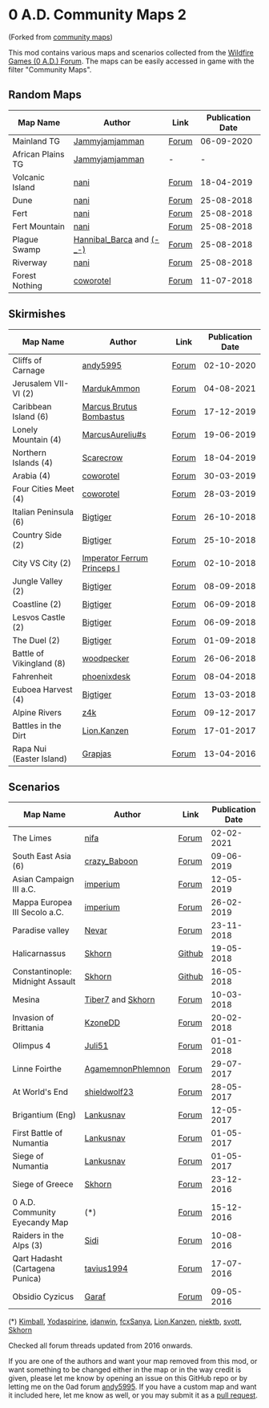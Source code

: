 # 0 A.D. Community Maps 2

(Forked from [community maps](https://github.com/cwrtl/community_maps))

This mod contains various maps and scenarios collected from the
[Wildfire Games (0 A.D.) Forum](https://wildfiregames.com/forum/). The
maps can be easily accessed in game with the filter "Community Maps".

## Random Maps

| Map Name | Author | Link | Publication Date |
|----------|--------|------|------------------|
| Mainland TG | [Jammyjamjamman](https://wildfiregames.com/forum/profile/33845-jammyjamjamman/) | [Forum](https://wildfiregames.com/forum/topic/28758-mainland-with-teammates-placed-closely-together/) | 06-09-2020 |
| African Plains TG | [Jammyjamjamman](https://wildfiregames.com/forum/profile/33845-jammyjamjamman/) | - | - |
| Volcanic Island | [nani](https://wildfiregames.com/forum/index.php?/profile/27866-nani/) | [Forum](https://wildfiregames.com/forum/index.php?/topic/25695-random-map-volcanic-island/) | 18-04-2019 |
| Dune | [nani](https://wildfiregames.com/forum/index.php?/profile/27866-nani/) | [Forum](https://wildfiregames.com/forum/index.php?/topic/24638-random-map-dune-desert/) | 25-08-2018 |
| Fert | [nani](https://wildfiregames.com/forum/index.php?/profile/27866-nani/) | [Forum](https://wildfiregames.com/forum/index.php?/topic/24621-random-map-fert-king-of-the-hill-variant/) | 25-08-2018 |
| Fert Mountain | [nani](https://wildfiregames.com/forum/index.php?/profile/27866-nani/) | [Forum](https://wildfiregames.com/forum/index.php?/topic/24621-random-map-fert-king-of-the-hill-variant/) | 25-08-2018 |
| Plague Swamp | [Hannibal_Barca](https://wildfiregames.com/forum/index.php?/profile/22024-hannibal_barca/) and [(-_-)](https://wildfiregames.com/forum/index.php?/profile/24952-_/) | [Forum](https://wildfiregames.com/forum/index.php?/topic/24621-random-map-fert-king-of-the-hill-variant/) | 25-08-2018 |
| Riverway | [nani](https://wildfiregames.com/forum/index.php?/profile/27866-nani/) | [Forum](https://wildfiregames.com/forum/index.php?/topic/24782-random-map-riverway/) | 25-08-2018 |
| Forest Nothing | [coworotel](https://wildfiregames.com/forum/index.php?/profile/22499-coworotel/) | [Forum](https://wildfiregames.com/forum/index.php?/topic/24623-forest-nothing-random-map/) | 11-07-2018 |

## Skirmishes

| Map Name | Author | Link | Publication Date |
|----------|--------|------|------------------|
|Cliffs of Carnage|[andy5995](https://wildfiregames.com/forum/profile/21632-andy5995/)|[Forum](https://wildfiregames.com/forum/topic/30590-cliffs-of-carnage-new-4v4-pvp-map/)|02-10-2020|
|Jerusalem VII-VI (2)|[MardukAmmon](https://wildfiregames.com/forum/profile/30634-mardukammon/)|[Forum](https://wildfiregames.com/forum/topic/50599-jerusalem-vii-vi/)|04-08-2021|
|Caribbean Island (6)|[Marcus Brutus Bombastus](https://wildfiregames.com/forum/index.php?/profile/30405-marcus-brutus-bombastus/)|[Forum](https://wildfiregames.com/forum/index.php?/topic/27363-first-try-caribbean-island/)|17-12-2019|
|Lonely Mountain (4)|[MarcusAureliu#s](https://wildfiregames.com/forum/index.php?/profile/28269-marcusaurelius/)|[Forum](https://wildfiregames.com/forum/index.php?/topic/26299-the-lonely-mountain-my-first-try-at-map-design/)|19-06-2019|
| Northern Islands (4) | [Scarecrow](https://wildfiregames.com/forum/index.php?/profile/29189-scarecrow/) | [Forum](https://wildfiregames.com/forum/index.php?/topic/25698-atlas-map-northern-islands-4/) | 18-04-2019 |
| Arabia (4) | [coworotel](https://wildfiregames.com/forum/index.php?/profile/22499-coworotel/) | [Forum](https://wildfiregames.com/forum/index.php?/topic/25570-new-skirmish-map-arabia-4/) | 30-03-2019 |
| Four Cities Meet (4) | [coworotel](https://wildfiregames.com/forum/index.php?/profile/22499-coworotel/) | [Forum](https://wildfiregames.com/forum/index.php?/topic/25560-skirmish-map-four-cities-meet-4/) | 28-03-2019 |
| Italian Peninsula (6) | [Bigtiger](https://wildfiregames.com/forum/index.php?/profile/26958-bigtiger/) | [Forum](https://wildfiregames.com/forum/index.php?/topic/25008-skirmish-map-italian-peninsula-6/) | 26-10-2018 |
| Country Side (2) | [Bigtiger](https://wildfiregames.com/forum/index.php?/profile/26958-bigtiger/) | [Forum](https://wildfiregames.com/forum/index.php?/topic/25003-skirmish-map-country-side-2/) | 25-10-2018 |
| City VS City (2) | [Imperator Ferrum Princeps I](https://wildfiregames.com/forum/index.php?/profile/27583-imperator-ferrum-princeps-i/) | [Forum](https://wildfiregames.com/forum/index.php?/topic/24921-city-vs-city-2/) | 02-10-2018 |
| Jungle Valley (2) | [Bigtiger](https://wildfiregames.com/forum/index.php?/profile/26958-bigtiger/) | [Forum](https://wildfiregames.com/forum/index.php?/topic/24820-skirmish-map-jungle-valley-2/) | 08-09-2018 |
| Coastline (2) | [Bigtiger](https://wildfiregames.com/forum/index.php?/profile/26958-bigtiger/) | [Forum](https://wildfiregames.com/forum/index.php?/topic/24815-skirmish-map-coastline-2/) | 06-09-2018 |
| Lesvos Castle (2) | [Bigtiger](https://wildfiregames.com/forum/index.php?/profile/26958-bigtiger/) | [Forum](https://wildfiregames.com/forum/index.php?/topic/24812-skirmish-map-lesvos-castle-2/) | 06-09-2018 |
| The Duel (2) | [Bigtiger](https://wildfiregames.com/forum/index.php?/profile/26958-bigtiger/) | [Forum](https://wildfiregames.com/forum/index.php?/topic/24800-map-the-duel-2-skirmish-map-1vs1/) | 01-09-2018 |
| Battle of Vikingland (8) | [woodpecker](https://wildfiregames.com/forum/index.php?/profile/27789-woodpecker/) | [Forum](https://wildfiregames.com/forum/index.php?/topic/24531-skrimish-map-battle-of-vikingland-8/) | 26-06-2018 |
| Fahrenheit | [phoenixdesk](https://wildfiregames.com/forum/index.php?/profile/23503-phoenixdesk/) | [Forum](https://wildfiregames.com/forum/index.php?/topic/24164-designing-new-map-need-help/) | 08-04-2018 |
| Euboea Harvest (4) | [Bigtiger](https://wildfiregames.com/forum/index.php?/profile/26958-bigtiger/) | [Forum](https://wildfiregames.com/forum/index.php?/topic/24111-euboea-harvest-4/) | 13-03-2018 |
| Alpine Rivers | [z4k](https://wildfiregames.com/forum/index.php?/profile/24112-z4k/) | [Forum](https://wildfiregames.com/forum/index.php?/topic/22929-sharing-users-map/) | 09-12-2017 |
| Battles in the Dirt | [Lion.Kanzen](https://wildfiregames.com/forum/index.php?/profile/13202-lionkanzen/) | [Forum](https://wildfiregames.com/forum/index.php?/topic/21613-battles-in-the-dirt/) | 17-01-2017 |
| Rapa Nui (Easter Island) | [Grapjas](https://wildfiregames.com/forum/index.php?/profile/21464-grapjas/) | [Forum](https://wildfiregames.com/forum/index.php?/topic/20674-you-guys-want-something-new-do-you-d-new-skirmish-mapupdated-to-v21/) | 13-04-2016 |

## Scenarios

| Map Name | Author | Link | Publication Date |
|----------|--------|------|------------------|
| The Limes | [nifa](https://wildfiregames.com/forum/profile/33088-nifa/) | [Forum](https://wildfiregames.com/forum/topic/36065-new-scenario-map-the-limes/) | 02-02-2021 |
| South East Asia (6)|[crazy_Baboon](https://wildfiregames.com/forum/index.php?/profile/29330-crazy_baboon/)|[Forum](https://wildfiregames.com/forum/index.php?/topic/26199-how-to-contribute-a-new-map/)|09-06-2019|
| Asian Campaign III a.C. | [imperium](https://wildfiregames.com/forum/index.php?/profile/21662-imperium/) | [Forum](https://wildfiregames.com/forum/index.php?/topic/25958-new-map-20-asia/) | 12-05-2019 |
| Mappa Europea III Secolo a.C. | [imperium](https://wildfiregames.com/forum/index.php?/profile/21662-imperium/) | [Forum](https://wildfiregames.com/forum/index.php?/topic/25413-new-map-europe/) | 26-02-2019 |
| Paradise valley | [Nevar](https://wildfiregames.com/forum/index.php?/profile/28458-nevar/) | [Forum](https://wildfiregames.com/forum/index.php?/topic/25087-skirmish-paradise-valley-4/) | 23-11-2018 |
| Halicarnassus | [Skhorn](https://wildfiregames.com/forum/index.php?/profile/16493-skhorn/) | [Github](https://github.com/Skhorn/0AD-map-pack) | 19-05-2018 |
| Constantinople: Midnight Assault | [Skhorn](https://wildfiregames.com/forum/index.php?/profile/16493-skhorn/) | [Github](https://github.com/Skhorn/0AD-map-pack) | 16-05-2018 |
| Mesina | [Tiber7](https://wildfiregames.com/forum/index.php?/profile/21360-tiber7/) and [Skhorn](https://wildfiregames.com/forum/index.php?/profile/16493-skhorn/) | [Forum](https://wildfiregames.com/forum/index.php?/topic/21948-the-first-punic-war-campaign-project/) | 10-03-2018 |
| Invasion of Brittania | [KzoneDD](https://wildfiregames.com/forum/index.php?/profile/27214-kzonedd/) | [Forum](https://wildfiregames.com/forum/index.php?/topic/24023-change-player-setup-map-wip/) | 20-02-2018 |
| Olimpus 4 | [Juli51](https://wildfiregames.com/forum/index.php?/profile/21926-juli51/) | [Forum](https://wildfiregames.com/forum/index.php?/topic/23627-enemy-civ-not-aggressive/) | 01-01-2018 |
| Linne Foirthe | [AgamemnonPhlemnon](https://wildfiregames.com/forum/index.php?/profile/22102-agamemnonphlemnon/) | [Forum](https://wildfiregames.com/forum/index.php?/topic/22679-linne-foirthe-need-help-improving/) | 29-07-2017 |
| At World's End | [shieldwolf23](https://wildfiregames.com/forum/index.php?/profile/16160-shieldwolf23/) | [Forum](https://wildfiregames.com/forum/index.php?/topic/18884-map-working-title-conquest-and-empire/) | 28-05-2017 |
| Brigantium (Eng) | [Lankusnav](https://wildfiregames.com/forum/index.php?/profile/22485-lankusnav/) | [Forum](https://wildfiregames.com/forum/index.php?/topic/22259-brigantium/) | 12-05-2017 |
| First Battle of Numantia | [Lankusnav](https://wildfiregames.com/forum/index.php?/profile/22485-lankusnav/) | [Forum](https://wildfiregames.com/forum/index.php?/topic/22255-numantia-scenarios/) | 01-05-2017 |
| Siege of Numantia | [Lankusnav](https://wildfiregames.com/forum/index.php?/profile/22485-lankusnav/) | [Forum](https://wildfiregames.com/forum/index.php?/topic/22255-numantia-scenarios/) | 01-05-2017 |
| Siege of Greece | [Skhorn](https://wildfiregames.com/forum/index.php?/profile/16493-skhorn/) | [Forum](https://wildfiregames.com/forum/index.php?/topic/21503-scenario-siege-of-greece/) | 23-12-2016 |
| 0 A.D. Community Eyecandy Map | (\*) | [Forum](https://wildfiregames.com/forum/index.php?/topic/16913-the-great-community-map-10/) | 15-12-2016 |
| Raiders in the Alps (3) | [Sidi](https://wildfiregames.com/forum/index.php?/profile/21697-sidi/) | [Forum](https://wildfiregames.com/forum/index.php?/topic/21030-scenario-a-roman-invasion-in-the-alps/) | 10-08-2016 |
| Qart Hadasht (Cartagena Punica) | [tavius1994](https://wildfiregames.com/forum/index.php?/profile/21651-tavius1994/) | [Forum](https://wildfiregames.com/forum/index.php?/topic/20976-new-map-qart-hadast-punic-carthagonova/) | 17-07-2016 |
| Obsidio Cyzicus | [Garaf](https://wildfiregames.com/forum/index.php?/profile/21410-garaf/) | [Forum](https://wildfiregames.com/forum/index.php?/topic/20741-scenario-obsidio-cyzicus/) | 09-05-2016 |

(\*) [Kimball](https://wildfiregames.com/forum/index.php?/profile/2104-kimball/), [Yodaspirine](https://wildfiregames.com/forum/index.php?/profile/9973-yodaspirine/), [idanwin](https://wildfiregames.com/forum/index.php?/profile/4287-idanwin/), [fcxSanya](https://wildfiregames.com/forum/index.php?/profile/9635-fcxsanya/), [Lion.Kanzen](https://wildfiregames.com/forum/index.php?/profile/13202-lionkanzen/), [niektb](https://wildfiregames.com/forum/index.php?/profile/15513-niektb/), [svott](https://wildfiregames.com/forum/index.php?/profile/21134-svott/), [Skhorn](https://wildfiregames.com/forum/index.php?/profile/16493-skhorn/)

Checked all forum threads updated from 2016 onwards.

If you are one of the authors and want your map removed from this mod,
or want something to be changed either in the map or in the way credit
is given, please let me know by opening an issue on this GitHub repo or
by letting me on the 0ad forum
[andy5995](https://wildfiregames.com/forum/profile/21632-andy5995/). If
you have a custom map and want it included here, let me know as well,
or you may submit it as a [pull
request](https://guides.github.com/introduction/flow/).


